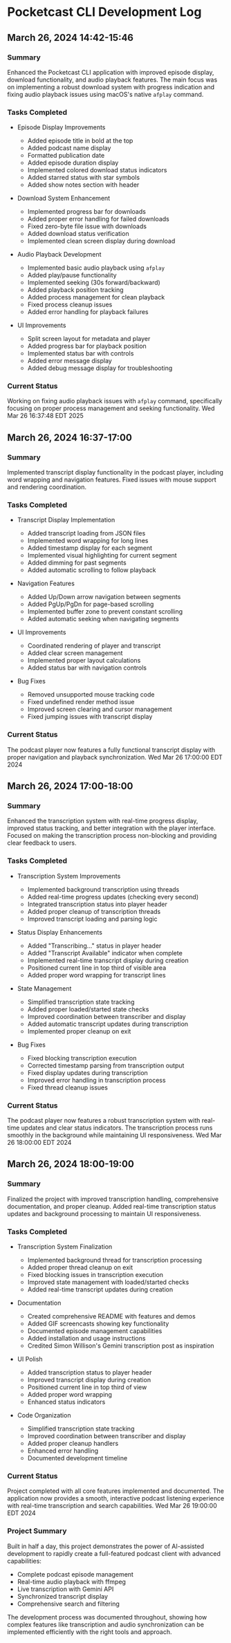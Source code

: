 # Pocketcast CLI Development Log

## March 26, 2024 14:42-15:46

### Summary
Enhanced the Pocketcast CLI application with improved episode display, download functionality, and audio playback features. The main focus was on implementing a robust download system with progress indication and fixing audio playback issues using macOS's native `afplay` command.

### Tasks Completed

* Episode Display Improvements
  - Added episode title in bold at the top
  - Added podcast name display
  - Formatted publication date
  - Added episode duration display
  - Implemented colored download status indicators
  - Added starred status with star symbols
  - Added show notes section with header

* Download System Enhancement
  - Implemented progress bar for downloads
  - Added proper error handling for failed downloads
  - Fixed zero-byte file issue with downloads
  - Added download status verification
  - Implemented clean screen display during download

* Audio Playback Development
  - Implemented basic audio playback using `afplay`
  - Added play/pause functionality
  - Implemented seeking (30s forward/backward)
  - Added playback position tracking
  - Added process management for clean playback
  - Fixed process cleanup issues
  - Added error handling for playback failures

* UI Improvements
  - Split screen layout for metadata and player
  - Added progress bar for playback position
  - Implemented status bar with controls
  - Added error message display
  - Added debug message display for troubleshooting

### Current Status
Working on fixing audio playback issues with `afplay` command, specifically focusing on proper process management and seeking functionality. Wed Mar 26 16:37:48 EDT 2025

## March 26, 2024 16:37-17:00

### Summary
Implemented transcript display functionality in the podcast player, including word wrapping and navigation features. Fixed issues with mouse support and rendering coordination.

### Tasks Completed

* Transcript Display Implementation
  - Added transcript loading from JSON files
  - Implemented word wrapping for long lines
  - Added timestamp display for each segment
  - Implemented visual highlighting for current segment
  - Added dimming for past segments
  - Added automatic scrolling to follow playback

* Navigation Features
  - Added Up/Down arrow navigation between segments
  - Added PgUp/PgDn for page-based scrolling
  - Implemented buffer zone to prevent constant scrolling
  - Added automatic seeking when navigating segments

* UI Improvements
  - Coordinated rendering of player and transcript
  - Added clear screen management
  - Implemented proper layout calculations
  - Added status bar with navigation controls

* Bug Fixes
  - Removed unsupported mouse tracking code
  - Fixed undefined render method issue
  - Improved screen clearing and cursor management
  - Fixed jumping issues with transcript display

### Current Status
The podcast player now features a fully functional transcript display with proper navigation and playback synchronization. Wed Mar 26 17:00:00 EDT 2024

## March 26, 2024 17:00-18:00

### Summary
Enhanced the transcription system with real-time progress display, improved status tracking, and better integration with the player interface. Focused on making the transcription process non-blocking and providing clear feedback to users.

### Tasks Completed

* Transcription System Improvements
  - Implemented background transcription using threads
  - Added real-time progress updates (checking every second)
  - Integrated transcription status into player header
  - Added proper cleanup of transcription threads
  - Improved transcript loading and parsing logic

* Status Display Enhancements
  - Added "Transcribing..." status in player header
  - Added "Transcript Available" indicator when complete
  - Implemented real-time transcript display during creation
  - Positioned current line in top third of visible area
  - Added proper word wrapping for transcript lines

* State Management
  - Simplified transcription state tracking
  - Added proper loaded/started state checks
  - Improved coordination between transcriber and display
  - Added automatic transcript updates during transcription
  - Implemented proper cleanup on exit

* Bug Fixes
  - Fixed blocking transcription execution
  - Corrected timestamp parsing from transcription output
  - Fixed display updates during transcription
  - Improved error handling in transcription process
  - Fixed thread cleanup issues

### Current Status
The podcast player now features a robust transcription system with real-time updates and clear status indicators. The transcription process runs smoothly in the background while maintaining UI responsiveness. Wed Mar 26 18:00:00 EDT 2024

## March 26, 2024 18:00-19:00

### Summary
Finalized the project with improved transcription handling, comprehensive documentation, and proper cleanup. Added real-time transcription status updates and background processing to maintain UI responsiveness.

### Tasks Completed

* Transcription System Finalization
  - Implemented background thread for transcription processing
  - Added proper thread cleanup on exit
  - Fixed blocking issues in transcription execution
  - Improved state management with loaded/started checks
  - Added real-time transcript updates during creation

* Documentation
  - Created comprehensive README with features and demos
  - Added GIF screencasts showing key functionality
  - Documented episode management capabilities
  - Added installation and usage instructions
  - Credited Simon Willison's Gemini transcription post as inspiration

* UI Polish
  - Added transcription status to player header
  - Improved transcript display during creation
  - Positioned current line in top third of view
  - Added proper word wrapping
  - Enhanced status indicators

* Code Organization
  - Simplified transcription state tracking
  - Improved coordination between transcriber and display
  - Added proper cleanup handlers
  - Enhanced error handling
  - Documented development timeline

### Current Status
Project completed with all core features implemented and documented. The application now provides a smooth, interactive podcast listening experience with real-time transcription and search capabilities. Wed Mar 26 19:00:00 EDT 2024

### Project Summary
Built in half a day, this project demonstrates the power of AI-assisted development to rapidly create a full-featured podcast client with advanced capabilities:
- Complete podcast episode management
- Real-time audio playback with ffmpeg
- Live transcription with Gemini API
- Synchronized transcript display
- Comprehensive search and filtering

The development process was documented throughout, showing how complex features like transcription and audio synchronization can be implemented efficiently with the right tools and approach.
